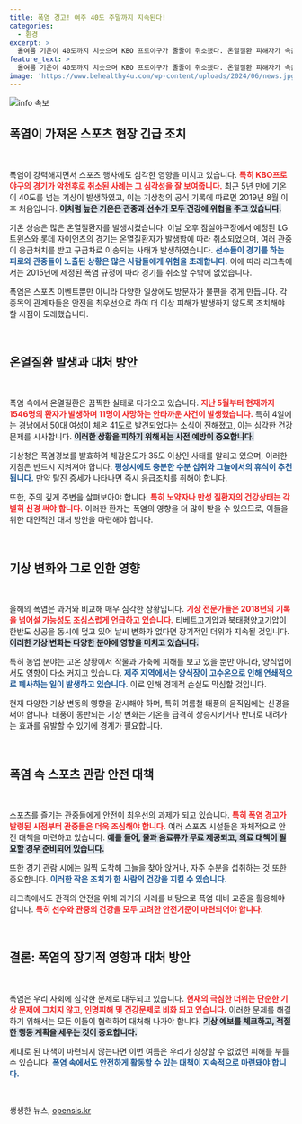 ```yaml
---
title: 폭염 경고! 여주 40도 주말까지 지속된다!
categories:
  - 환경
excerpt: >
  올여름 기온이 40도까지 치솟으며 KBO 프로야구가 줄줄이 취소됐다. 온열질환 피해자가 속출하고, 기상학계는 폭염이 극심해질 것이라 경고한다. 여름의 모습이 심각하게 변하고 있다.
feature_text: >
  올여름 기온이 40도까지 치솟으며 KBO 프로야구가 줄줄이 취소됐다. 온열질환 피해자가 속출하고, 기상학계는 폭염이 극심해질 것이라 경고한다. 여름의 모습이 심각하게 변하고 있다.
image: 'https://www.behealthy4u.com/wp-content/uploads/2024/06/news.jpg'
---
```


<p><img src="https://www.behealthy4u.com/wp-content/uploads/2024/06/news.jpg" alt="info 속보" /></p>

<h2 data-ke-size="size26">폭염이 가져온 스포츠 현장 긴급 조치</h2>

<p data-ke-size="size16">&nbsp;</p>

<p>폭염이 강력해지면서 스포츠 행사에도 심각한 영향을 미치고 있습니다. <b><span style="color: #ee2323;">특히 KBO프로야구의 경기가 악천후로 취소된 사례는 그 심각성을 잘 보여줍니다.</span></b> 최근 5년 만에 기온이 40도를 넘는 기상이 발생하였고, 이는 기상청의 공식 기록에 따르면 2019년 8월 이후 처음입니다. <b><span style="background-color: #21538527;">이처럼 높은 기온은 관중과 선수가 모두 건강에 위협을 주고 있습니다.</span></b> </p>

<p>기온 상승은 많은 온열질환자를 발생시켰습니다. 이날 오후 잠실야구장에서 예정된 LG 트윈스와 롯데 자이언츠의 경기는 온열질환자가 발생함에 따라 취소되었으며, 여러 관중이 응급처치를 받고 구급차로 이송되는 사태가 발생하였습니다. <b><span style="color: #1a5490;">선수들이 경기를 하는 피로와 관중들이 노출된 상황은 많은 사람들에게 위험을 초래합니다.</span></b> 이에 따라 리그측에서는 2015년에 제정된 폭염 규정에 따라 경기를 취소할 수밖에 없었습니다. </p>

<p>폭염은 스포츠 이벤트뿐만 아니라 다양한 일상에도 방문자가 불편을 겪게 만듭니다. 각 종목의 관계자들은 안전을 최우선으로 하여 더 이상 피해가 발생하지 않도록 조치해야 할 시점이 도래했습니다. </p>

<p data-ke-size="size16">&nbsp;</p>

<h2 data-ke-size="size26">온열질환 발생과 대처 방안</h2>

<p data-ke-size="size16">&nbsp;</p>

<p>폭염 속에서 온열질환은 끔찍한 실태로 다가오고 있습니다. <b><span style="color: #ee2323;">지난 5월부터 현재까지 1546명의 환자가 발생하며 11명이 사망하는 안타까운 사건이 발생했습니다.</span></b> 특히 4일에는 경남에서 50대 여성이 체온 41도로 발견되었다는 소식이 전해졌고, 이는 심각한 건강 문제를 시사합니다. <b><span style="background-color: #21538527;">이러한 상황을 피하기 위해서는 사전 예방이 중요합니다.</span></b></p>

<p>기상청은 폭염경보를 발효하여 체감온도가 35도 이상인 사태를 알리고 있으며, 이러한 지침은 반드시 지켜져야 합니다. <b><span style="color: #1a5490;">평상시에도 충분한 수분 섭취와 그늘에서의 휴식이 추천됩니다.</span></b> 만약 탈진 증세가 나타나면 즉시 응급조치를 취해야 합니다. </p>

<p>또한, 주의 깊게 주변을 살펴보아야 합니다. <b><span style="color: #ee2323;">특히 노약자나 만성 질환자의 건강상태는 각별히 신경 써야 합니다.</span></b> 이러한 환자는 폭염의 영향을 더 많이 받을 수 있으므로, 이들을 위한 대안적인 대처 방안을 마련해야 합니다.</p>

<p data-ke-size="size16">&nbsp;</p>

<h2 data-ke-size="size26">기상 변화와 그로 인한 영향</h2>

<p data-ke-size="size16">&nbsp;</p>

<p>올해의 폭염은 과거와 비교해 매우 심각한 상황입니다. <b><span style="color: #ee2323;">기상 전문가들은 2018년의 기록을 넘어설 가능성도 조심스럽게 언급하고 있습니다.</span></b> 티베트고기압과 북태평양고기압이 한반도 상공을 동시에 덮고 있어 날씨 변화가 없다면 장기적인 더위가 지속될 것입니다. <b><span style="background-color: #21538527;">이러한 기상 변화는 다양한 분야에 영향을 미치고 있습니다.</span></b></p>

<p>특히 농업 분야는 고온 상황에서 작물과 가축에 피해를 보고 있을 뿐만 아니라, 양식업에서도 영향이 다소 커지고 있습니다. <b><span style="color: #1a5490;">제주 지역에서는 양식장이 고수온으로 인해 연쇄적으로 폐사하는 일이 발생하고 있습니다.</span></b> 이로 인해 경제적 손실도 막심할 것입니다. </p>

<p>현재 다양한 기상 변동의 영향을 감시해야 하며, 특히 여름철 태풍의 움직임에는 신경을 써야 합니다. 태풍이 동반되는 기상 변화는 기온을 급격히 상승시키거나 반대로 내려가는 효과를 유발할 수 있기에 경계가 필요합니다. </p>

<p data-ke-size="size16">&nbsp;</p>

<h2 data-ke-size="size26">폭염 속 스포츠 관람 안전 대책</h2>

<p data-ke-size="size16">&nbsp;</p>

<p>스포츠를 즐기는 관중들에게 안전이 최우선의 과제가 되고 있습니다. <b><span style="color: #ee2323;">특히 폭염 경고가 발령된 시점부터 관중들은 더욱 조심해야 합니다.</span></b> 여러 스포츠 시설들은 자체적으로 안전 대책을 마련하고 있습니다. <b><span style="background-color: #21538527;">예를 들어, 물과 음료류가 무료 제공되고, 의료 대책이 필요할 경우 준비되어 있습니다.</span></b> </p>

<p>또한 경기 관람 시에는 일찍 도착해 그늘을 찾아 앉거나, 자주 수분을 섭취하는 것 또한 중요합니다. <b><span style="color: #1a5490;">이러한 작은 조치가 한 사람의 건강을 지킬 수 있습니다.</span></b> </p>

<p>리그측에서도 관객의 안전을 위해 과거의 사례를 바탕으로 폭염 대비 교훈을 활용해야 합니다. <b><span style="color: #ee2323;">특히 선수와 관중의 건강을 모두 고려한 안전기준이 마련되어야 합니다.</span></b> </p>

<p data-ke-size="size16">&nbsp;</p>

<h2 data-ke-size="size26">결론: 폭염의 장기적 영향과 대처 방안</h2>

<p data-ke-size="size16">&nbsp;</p>

<p>폭염은 우리 사회에 심각한 문제로 대두되고 있습니다. <b><span style="color: #ee2323;">현재의 극심한 더위는 단순한 기상 문제에 그치지 않고, 인명피해 및 건강문제로 비화 되고 있습니다.</span></b> 이러한 문제를 해결하기 위해서는 모든 이들이 협력하여 대처해 나가야 합니다. <b><span style="background-color: #21538527;">기상 예보를 체크하고, 적절한 행동 계획을 세우는 것이 중요합니다.</span></b> </p>

<p>제대로 된 대책이 마련되지 않는다면 이번 여름은 우리가 상상할 수 없었던 피해를 부를 수 있습니다. <b><span style="color: #1a5490;">폭염 속에서도 안전하게 활동할 수 있는 대책이 지속적으로 마련돼야 합니다.</span></b></p>

<p data-ke-size="size16">&nbsp;</p>
생생한 뉴스, <a href="https://opensis.kr" rel="dofollow">opensis.kr</a>


